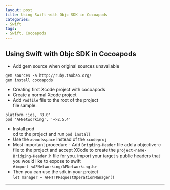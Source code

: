 ```yaml
---
layout: post
title: Using Swift with Objc SDK in Cocoapods
categories:
- Swift
tags:
- Swift, Cocoapods
---
```


     
	 
## Using Swift with Objc SDK in Cocoapods  
* Add gem source when original sources unavailable  
```
gem sources -a http://ruby.taobao.org/   
gem install cocoapods
```

* Creating first Xcode project with cocoapods
* Create a normal Xcode project
* Add `Podfile` file to the root of the project  
 file sample:  
```
platform :ios, '8.0'  
pod 'AFNetworking', '~>2.5.4'
``` 
* Install pod  
cd to the project and run `pod install`  
* Use the `xcworkspace` instead of the `xcodeproj`  
* Most important procedure - Add `Brigding-Header` file
add a objective-c file to the project and accept XCode to create the `project-name-Bridging-Header.h` file for you.
import your target s public headers that you would like to expose to swift  
`#import <AFNetworking/AFNetworking.h>`  
* Then you can use the sdk in your project  
`let manager = AFHTTPRequestOperationManager()`

----
